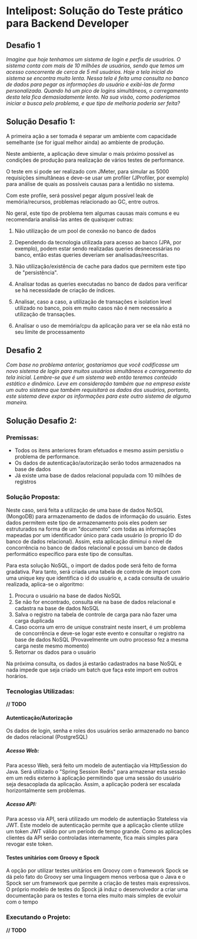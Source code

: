 # Intelipost: Solução do Teste prático para Backend Developer

## Desafio 1

*Imagine que hoje tenhamos um sistema de login e perfis de usuários. O sistema conta com mais de 10 milhões de usuários, sendo que temos um acesso concorrente de cerca de 5 mil usuários. Hoje a tela inicial do sistema se encontra muito lenta. Nessa tela é feita uma consulta no banco de dados para pegar as informações do usuário e exibi-las de forma personalizada. Quando há um pico de logins simultâneos, o carregamento desta tela fica demasiadamente lento. Na sua visão, como poderíamos iniciar a busca pelo problema, e que tipo de melhoria poderia ser feita?*

## Solução Desafio 1:
 
A primeira ação a ser tomada é separar um ambiente com capacidade semelhante (se for igual melhor ainda) ao ambiente de produção.

Neste ambiente, a aplicação deve simular o mais próximo possível as condições de produção para realização de vários testes de performance.

O teste em si pode ser realizado com JMeter, para simular as 5000 requisições simultâneas e deve-se usar um profiler (JProfiler, por exemplo) para análise de quais as possíveis causas para a lentidão no sistema.

Com este profile, será possível pegar algum possível leak de memória/recursos, problemas relacionado ao GC, entre outros.

No geral, este tipo de problema tem algumas causas mais comuns e eu recomendaria analisá-las antes de quaisquer outras:

1) Não utilização de um pool de conexão no banco de dados

1) Dependendo da tecnologia utilizada para acesso ao banco (JPA, por exemplo), podem estar sendo realizadas queries desnecessárias no banco, então estas queries deveriam ser analisadas/reescritas.

1) Não utilização/existência de cache para dados que permitem este tipo de "persistência".

1) Analisar todas as queries executadas no banco de dados para verificar se há necessidade de criação de índices.

1) Analisar, caso a caso, a utilização de transações e isolation level utilizado no banco, pois em muito casos não é nem necessário a utilização de transações.

1) Analisar o uso de memória/cpu da aplicação para ver se ela não está no seu limite de processamento

## Desafio 2

*Com base no problema anterior, gostaríamos que você codificasse um novo sistema de login para muitos usuários simultâneos e carregamento da tela inicial. Lembre-se que é um sistema web então teremos conteúdo estático e dinâmico. Leve em consideração também que na empresa existe um outro sistema que também requisitará os dados dos usuários, portanto, este sistema deve expor as informações para este outro sistema de alguma maneira.*

## Solução Desafio 2:

### Premissas:

* Todos os itens anteriores foram efetuados e mesmo assim persistiu o problema de performance.
* Os dados de autenticação/autorização serão todos armazenados na base de dados
* Já existe uma base de dados relacional populada com 10 milhões de registros

### Solução Proposta:

Neste caso, será feita a utilização de uma base de dados NoSQL (MongoDB) para armazenamento de dados de informação do usuário. Estes dados permitem este tipo de armazenamento pois eles podem ser estruturados na forma de um "documento" com todas as informações mapeadas por um identificador único para cada usuário (o proprio ID do banco de dados relacional). Assim, esta aplicação diminui o nível de concorrência no banco de dados relacional e possui um banco de dados performático específico para este tipo de consultas.

Para esta solução NoSQL, o import de dados pode será feito de forma gradativa. Para tanto, será criada uma tabela de controle de import com uma unique key que identifica o id do usuário e, a cada consulta de usuário realizada, aplica-se o algoritmo:

1) Procura o usuário na base de dados NoSQL
1) Se não for encontrado, consulta ele na base de dados relacional e cadastra na base de dados NoSQL
1) Salva o registro na tabela de controle de carga para não fazer uma carga duplicada
1) Caso ocorra um erro de unique constraint neste insert, é um problema de concorrência e deve-se logar este evento e consultar o registro na base de dados NoSQL (Provavelmente um outro processo fez a mesma carga neste mesmo momento)
1) Retornar os dados para o usuário

Na próxima consulta, os dados já estarão cadastrados na base NoSQL e nada impede que seja criado um batch que faça este import em outros horários.

### Tecnologias Utilizadas:

**// TODO**

#### Autenticação/Autorização
Os dados de login, senha e roles dos usuários serão armazenado no banco de dados relacional (PostgreSQL)

##### Acesso Web:
Para acesso Web, será feito um modelo de autentiação via HttpSession do Java. Será utilizado o "Spring Session Redis" para armazenar esta sessão em um redis externo à aplicação permitindo que uma sessão do usuário seja desacoplada da aplicação. Assim, a aplicação poderá ser escalada horizontalmente sem problemas.

##### Acesso API:
Para acesso via API, será utilizado um modelo de autentiação Stateless via JWT. Este modelo de autenticação permite que a aplicação cliente utilize um token JWT válido por um período de tempo grande. Como as aplicações clientes da API serão controladas internamente, fica mais simples para revogar este token.


#### Testes unitários com Groovy e Spock

A opção por utilizar testes unitários em Groovy com o framework Spock se dá pelo fato do Groovy ser uma linguagem menos verbosa que o Java e o Spock ser um framework que permite a criação de testes mais expressivos. O próprio modelo de testes do Spock já induz o desenvolvedor a criar uma documentação para os testes e torna eles muito mais simples de evoluir com o tempo

### Executando o Projeto:

**// TODO**


